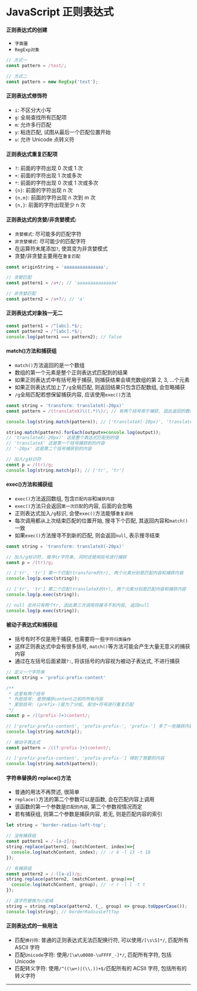 # JavaScript 正则表达式

#### 正则表达式的创建

- `字面量`
- `RegExp对象`

```JavaScript
// 方式一
const pattern = /test/;

// 方式二
const pattern = new RegExp('test');
```

#### 正则表达式修饰符

- `i`: 不区分大小写
- `g`: 全局查找所有匹配项
- `m`: 允许多行匹配
- `y`: 粘连匹配, 试图从最后一个匹配位置开始
- `u`: 允许 Unicode 点转义符

#### 正则表达式重复匹配项

- `?`: 前面的字符出现 0 次或 1 次
- `+`: 前面的字符出现 1 次或多次
- `*`: 前面的字符出现 0 次或 1 次或多次
- `{n}`: 前面的字符出现 n 次
- `{n,m}`: 前面的字符出现 n 次到 m 次
- `{n,}`: 前面的字符出现至少 n 次

#### 正则表达式的贪婪/非贪婪模式:

- `贪婪模式`: 尽可能多的匹配字符
- `非贪婪模式`: 尽可能少的匹配字符
- 在运算符末尾添加`?`, 使其变为非贪婪模式
- 贪婪/非贪婪主要用在`重复匹配`

```JavaScript
const originString = 'aaaaaaaaaaaaaaa';

// 贪婪匹配
const pattern1 = /a+/; // 'aaaaaaaaaaaaaaa'

// 非贪婪匹配
const pattern2 = /a+?/; // 'a'
```

#### 正则表达式对象独一无二

```JavaScript
const pattern1 = /^[abc].*$/;
const pattern2 = /^[abc].*$/;
console.log(pattern1 === pattern2); // false
```

#### match()方法和捕获组

- `match()`方法返回的是一个数组
- 数组的第一个元素是整个正则表达式匹配到的结果
- 如果正则表达式中有括号用于捕获, 则捕获结果会填充数组的第 2, 3, ...个元素
- 如果正则表达式加上了`/g`全局匹配, 则返回结果只包含匹配数组, 会忽略捕获
- `/g`全局匹配若想保留捕获内容, 应该使用`exec()`方法

```JavaScript
const string = 'transform: translateX(-20px)'
const pattern = /(translateX)\((.*)\)/; // 有两个括号用于捕获, 因此返回的数组有3个元素

console.log(string.match(pattern)); // ['translateX(-20px)', 'translateX', '-20px']

string.match(pattern).forEach(output=>console.log(output));
// 'translateX(-20px)' 这是整个表达式匹配到的值
// 'translateX' 这是第一个括号捕获到的内容
// '-20px' 这是第二个括号捕获到的内容

// 加入/g标识符
const p = /(tr)/g;
console.log(string.match(p)); // ['tr', 'tr']
```

#### exec()方法和捕获组

- `exec()`方法返回数组, 包含`匹配内容`和`捕获内容`
- `exec()`方法只会返回`第一次匹配`的内容, 后面的会忽略
- 正则表达式加入`/g`标识, 会使`exec()`方法能够`重复调用`
- 每次调用都从上次结束匹配的位置开始, 搜寻下个匹配, 其返回内容和`match()`一致
- 如果`exec()`方法搜寻不到新的匹配, 则会返回`null`, 表示搜寻结束

```JavaScript
const string = 'transform: translateX(-20px)'

// 加入/g标识符, 搜寻tr字符串, 同时还使用括号进行捕获
const p = /(tr)/g;

// ['tr', 'tr'] 第一个匹配(transform的tr), 两个元素分别是匹配内容和捕获内容
console.log(p.exec(string));

// ['tr', 'tr'] 第二个匹配(translateX的tr), 两个元素分别是匹配内容和捕获内容
console.log(p.exec(string));

// null 总共只有两个tr, 因此第三次调用将搜寻不到内容, 返回null
console.log(p.exec(string));
```

#### 被动子表达式和捕获组

- 括号有时不仅是用于捕获, 也需要将一些`字符归类操作`
- 这样正则表达式中会有很多括号, `match()`等方法可能会产生大量无意义的捕获内容
- 通过在左括号后面紧跟`?:`, 将该括号的内容视为被动子表达式, 不进行捕获

```JavaScript
// 定义一个字符串
const string = 'prefix-prefix-content'

/**
 * 这里有两个括号
 * 外层括号: 是想捕获content之前的所有内容
 * 里层括号: (prefix-)是为了分组, 配合+符号进行重复匹配
 */
const p = /((prefix-)+)content/;

// ['prefix-prefix-content', 'prefix-prefix-', 'prefix-'] 多了一些捕获内容
console.log(string.match(p));

// 被动子表达式
const pattern = /((?:prefix-)+)content/;

// ['prefix-prefix-content', 'prefix-prefix-'] 得到了想要的内容
console.log(string.match(pattern));
```

#### 字符串替换的 replace()方法

- 普通的用法不再赘述, 很简单
- `replace()`方法的第二个参数可以是函数, 会在匹配内容上调用
- 该函数的第一个参数是`匹配的内容`, 第二个参数视情况而定
- 若有捕获组, 则第二个参数是捕获内容, 若无, 则是匹配内容的索引

```JavaScript
let string = 'border-radius-left-top';

// 没有捕获组
const pattern1 = /-[a-z]/g;
string.replace(pattern1, (matchContent, index)=>{
  console.log(matchContent, index); // -r 6 -l 13 -t 18
});

// 有捕获组
const pattern2 = /-([a-z])/g;
string.replace(pattern2, (matchContent, group)=>{
  console.log(matchContent, group); // -r r -l l -t t
});

// 连字符替换为小驼峰
string = string.replace(pattern2, (_, group) => group.toUpperCase());
console.log(string); // borderRadiusLeftTop
```

#### 正则表达式的一些用法

- 匹配`换行符`: 普通的正则表达式无法匹配换行符, 可以使用`/[\s\S]*/`, 匹配所有 ASCII 字符
- 匹配`Unicode`字符: 使用`/[\w\u0080-\uFFFF_-]*/`, 匹配所有字符, 包括 Unicode
- 匹配转义字符: 使用`/^((\w+)|(\\.))+$/`匹配所有的 ACSII 字符, 包括所有的转义字符

---

